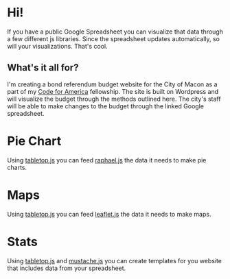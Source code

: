 # Hi!

If you have a public Google Spreadsheet you can visualize that data through a few different js libraries. Since the spreadsheet updates automatically, so will your visualizations. That's cool. 

## What's it all for?

I'm creating a bond referendum budget website for the City of Macon as a part of my [Code for America](http://www.codeforamerica.org) fellowship. The site is built on Wordpress and will visualize the budget through the methods outlined here. The city's staff will be able to make changes to the budget through the linked Google spreadsheet. 

# Pie Chart

Using [tabletop.js](http://builtbybalance.com/Tabletop/) you can feed [raphael.js](http://raphaeljs.com/) the data it needs to make pie charts.

# Maps

Using [tabletop.js](http://builtbybalance.com/Tabletop/) you can feed [leaflet.js](http://leaflet.cloudmade.com/) the data it needs to make maps.

# Stats

Using [tabletop.js](http://builtbybalance.com/Tabletop/) and [mustache.js](http://mustache.github.com/) you can create templates for you website that includes data from your spreadsheet.



